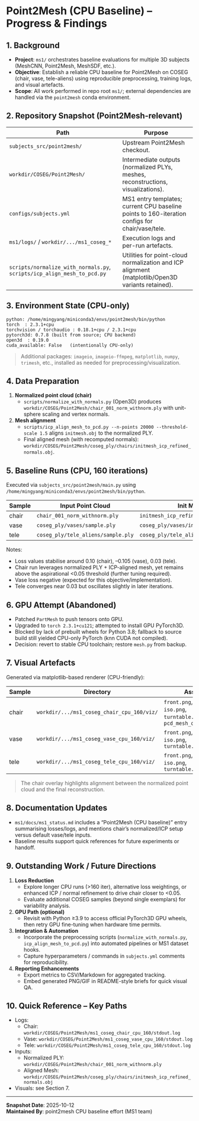 # Point2Mesh (CPU Baseline) – Progress & Findings

## 1. Background
- **Project**: `ms1/` orchestrates baseline evaluations for multiple 3D subjects (MeshCNN, Point2Mesh, MeshSDF, etc.).  
- **Objective**: Establish a reliable CPU baseline for Point2Mesh on COSEG (chair, vase, tele-aliens) using reproducible preprocessing, training logs, and visual artefacts.  
- **Scope**: All work performed in repo root `ms1/`; external dependencies are handled via the `point2mesh` conda environment.

## 2. Repository Snapshot (Point2Mesh-relevant)
| Path | Purpose |
| --- | --- |
| `subjects_src/point2mesh/` | Upstream Point2Mesh checkout. |
| `workdir/COSEG/Point2Mesh/` | Intermediate outputs (normalized PLYs, meshes, reconstructions, visualizations). |
| `configs/subjects.yml` | MS1 entry templates; current CPU baseline points to 160-iteration configs for chair/vase/tele. |
| `ms1/logs/` / `workdir/.../ms1_coseg_*` | Execution logs and per-run artefacts. |
| `scripts/normalize_with_normals.py`, `scripts/icp_align_mesh_to_pcd.py` | Utilities for point-cloud normalization and ICP alignment (matplotlib/Open3D variants retained). |

## 3. Environment State (CPU-only)
```
python: /home/mingyang/miniconda3/envs/point2mesh/bin/python
torch  : 2.3.1+cpu
torchvision / torchaudio : 0.18.1+cpu / 2.3.1+cpu
pytorch3d: 0.7.8 (built from source; CPU backend)
open3d  : 0.19.0
cuda_available: False   (intentionally CPU-only)
```
> Additional packages: `imageio`, `imageio-ffmpeg`, `matplotlib`, `numpy`, `trimesh`, etc., installed as needed for preprocessing/visualization.

## 4. Data Preparation
1. **Normalized point cloud (chair)**  
   - `scripts/normalize_with_normals.py` (Open3D) produces `workdir/COSEG/Point2Mesh/chair_001_norm_withnorm.ply` with unit-sphere scaling and vertex normals.
2. **Mesh alignment**  
   - `scripts/icp_align_mesh_to_pcd.py --n-points 20000 --threshold-scale 1.5` aligns `initmesh.obj` to the normalized PLY.  
   - Final aligned mesh (with recomputed normals): `workdir/COSEG/Point2Mesh/coseg_ply/chairs/initmesh_icp_refined_normals.obj`.

## 5. Baseline Runs (CPU, 160 iterations)
Executed via `subjects_src/point2mesh/main.py` using `/home/mingyang/miniconda3/envs/point2mesh/bin/python`.

| Sample | Input Point Cloud | Init Mesh | Output Dir | min_loss | final_loss | Log |
| --- | --- | --- | --- | --- | --- | --- |
| chair | `chair_001_norm_withnorm.ply` | `initmesh_icp_refined_normals.obj` | `workdir/.../ms1_coseg_chair_cpu_160/` | 0.1058 | 0.1064 | `stdout.log` |
| vase | `coseg_ply/vases/sample.ply` | `coseg_ply/vases/initmesh.obj` | `workdir/.../ms1_coseg_vase_cpu_160/` | –0.1075 | –0.1055 | `stdout.log` |
| tele | `coseg_ply/tele_aliens/sample.ply` | `coseg_ply/tele_aliens/initmesh.obj` | `workdir/.../ms1_coseg_tele_cpu_160/` | 0.0191 | 0.0296 | `stdout.log` |

Notes:
- Loss values stabilise around 0.10 (chair), –0.105 (vase), 0.03 (tele).  
- Chair run leverages normalized PLY + ICP-aligned mesh, yet remains above the aspirational <0.05 threshold (further tuning required).  
- Vase loss negative (expected for this objective/implementation).  
- Tele converges near 0.03 but oscillates slightly in later iterations.

## 6. GPU Attempt (Abandoned)
- Patched `PartMesh` to push tensors onto GPU.  
- Upgraded to `torch 2.3.1+cu121`; attempted to install GPU PyTorch3D.  
- Blocked by lack of prebuilt wheels for Python 3.8; fallback to source build still yielded CPU-only PyTorch (knn CUDA not compiled).  
- Decision: revert to stable CPU toolchain; restore `mesh.py` from backup.

## 7. Visual Artefacts
Generated via matplotlib-based renderer (CPU-friendly):

| Sample | Directory | Assets |
| --- | --- | --- |
| chair | `workdir/.../ms1_coseg_chair_cpu_160/viz/` | `front.png`, `side.png`, `iso.png`, `turntable.gif`, `pcd_mesh_overlay.png` |
| vase | `workdir/.../ms1_coseg_vase_cpu_160/viz/` | `front.png`, `side.png`, `iso.png`, `turntable.gif` |
| tele | `workdir/.../ms1_coseg_tele_cpu_160/viz/` | `front.png`, `side.png`, `iso.png`, `turntable.gif` |

> The chair overlay highlights alignment between the normalized point cloud and the final reconstruction.

## 8. Documentation Updates
- `ms1/docs/ms1_status.md` includes a “Point2Mesh (CPU baseline)” entry summarising losses/logs, and mentions chair’s normalized/ICP setup versus default vase/tele inputs.  
- Baseline results support quick references for future experiments or handoff.

## 9. Outstanding Work / Future Directions
1. **Loss Reduction**  
   - Explore longer CPU runs (>160 iter), alternative loss weightings, or enhanced ICP / normal refinement to drive chair closer to <0.05.  
   - Evaluate additional COSEG samples (beyond single exemplars) for variability analysis.
2. **GPU Path (optional)**  
   - Revisit with Python ≥3.9 to access official PyTorch3D GPU wheels, then retry GPU fine-tuning when hardware time permits.
3. **Integration & Automation**  
   - Incorporate the preprocessing scripts (`normalize_with_normals.py`, `icp_align_mesh_to_pcd.py`) into automated pipelines or MS1 dataset hooks.  
   - Capture hyperparameters / commands in `subjects.yml` comments for reproducibility.
4. **Reporting Enhancements**  
   - Export metrics to CSV/Markdown for aggregated tracking.  
   - Embed generated PNG/GIF in README-style briefs for quick visual QA.

## 10. Quick Reference – Key Paths
- Logs:  
  - Chair: `workdir/COSEG/Point2Mesh/ms1_coseg_chair_cpu_160/stdout.log`  
  - Vase: `workdir/COSEG/Point2Mesh/ms1_coseg_vase_cpu_160/stdout.log`  
  - Tele: `workdir/COSEG/Point2Mesh/ms1_coseg_tele_cpu_160/stdout.log`
- Inputs:  
  - Normalized PLY: `workdir/COSEG/Point2Mesh/chair_001_norm_withnorm.ply`  
  - Aligned Mesh: `workdir/COSEG/Point2Mesh/coseg_ply/chairs/initmesh_icp_refined_normals.obj`
- Visuals: see Section 7.

---
**Snapshot Date**: 2025-10-12  
**Maintained By**: point2mesh CPU baseline effort (MS1 team)
